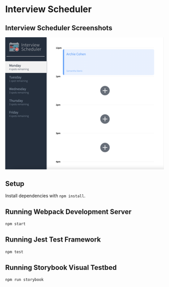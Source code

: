# Interview Scheduler

## Interview Scheduler Screenshots

!["Home Page"](https://github.com/mjuned91/scheduler/blob/master/docs/1_home-page.png?raw=true)

## Setup

Install dependencies with `npm install`.

## Running Webpack Development Server

```sh
npm start
```

## Running Jest Test Framework

```sh
npm test
```

## Running Storybook Visual Testbed

```sh
npm run storybook
```
